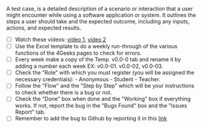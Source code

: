 A test case, is a detailed description of a scenario or interaction that a user might encounter while using a software application or system. It outlines the steps a user should take and the expected outcome, including any inputs, actions, and expected results.

- [ ] Watch these videos: [video 1](https://drive.google.com/file/d/1yS6x61AHetn_BR-tOlRrdDx148rXvYMo/view?usp=sharing), [video 2](https://drive.google.com/file/d/1HVOqexbwFcx7zagdTCtfFV8hX068QeTP/view?usp=sharing)
- [ ] Use the Excel template to do a weekly run-through of the various functions of the 4Geeks pages to check for errors. 
- [ ] Every week make a copy of the Temp. v0.0-0 tab and rename it by adding a number each week EX: v0.0-01. v0.0-02, v0.0-03. 
- [ ] Check the "Role" with which you must register (you will be assigned the necessary credentials): - Anonymous - Student - Teacher.
- [ ] Follow the "Flow" and the "Step by Step" which will be your instructions to check whether there is a bug or not.
- [ ] Check the "Done" box when done and the "Working" box if everything works. If not, report the bug in the "Bugs Found" box and the "Issues Report" tab.
- [ ] Remember to add the bug to Github by reporting it in this [link](https://github.com/breatheco-de/breatheco-de/issues)
